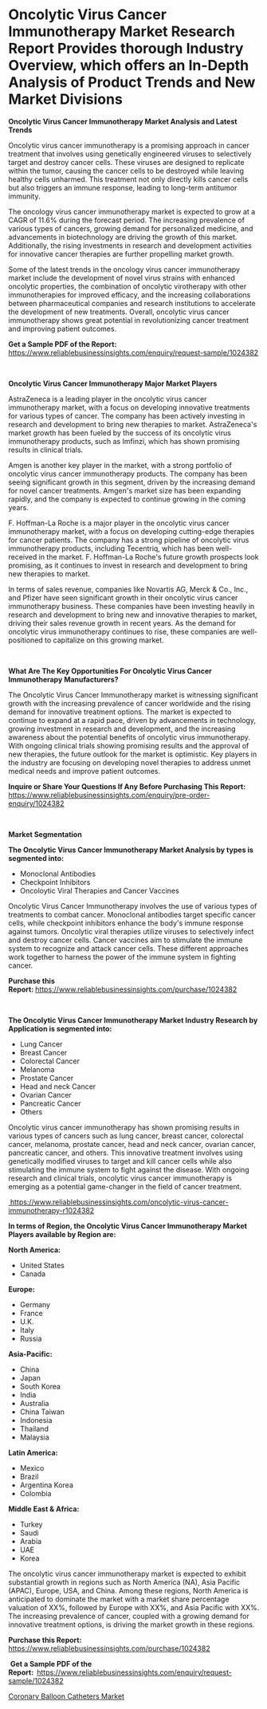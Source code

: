 <p><h1>Oncolytic Virus Cancer Immunotherapy Market Research Report Provides thorough Industry Overview, which offers an In-Depth Analysis of Product Trends and New Market Divisions</h1></p><p><strong>Oncolytic Virus Cancer Immunotherapy Market Analysis and Latest Trends</strong></p>
<p><p>Oncolytic virus cancer immunotherapy is a promising approach in cancer treatment that involves using genetically engineered viruses to selectively target and destroy cancer cells. These viruses are designed to replicate within the tumor, causing the cancer cells to be destroyed while leaving healthy cells unharmed. This treatment not only directly kills cancer cells but also triggers an immune response, leading to long-term antitumor immunity.</p><p>The oncology virus cancer immunotherapy market is expected to grow at a CAGR of 11.6% during the forecast period. The increasing prevalence of various types of cancers, growing demand for personalized medicine, and advancements in biotechnology are driving the growth of this market. Additionally, the rising investments in research and development activities for innovative cancer therapies are further propelling market growth.</p><p>Some of the latest trends in the oncology virus cancer immunotherapy market include the development of novel virus strains with enhanced oncolytic properties, the combination of oncolytic virotherapy with other immunotherapies for improved efficacy, and the increasing collaborations between pharmaceutical companies and research institutions to accelerate the development of new treatments. Overall, oncolytic virus cancer immunotherapy shows great potential in revolutionizing cancer treatment and improving patient outcomes.</p></p>
<p><strong>Get a Sample PDF of the Report:&nbsp;</strong> <a href="https://www.reliablebusinessinsights.com/enquiry/request-sample/1024382">https://www.reliablebusinessinsights.com/enquiry/request-sample/1024382</a></p>
<p>&nbsp;</p>
<p><strong>Oncolytic Virus Cancer Immunotherapy Major Market Players</strong></p>
<p><p>AstraZeneca is a leading player in the oncolytic virus cancer immunotherapy market, with a focus on developing innovative treatments for various types of cancer. The company has been actively investing in research and development to bring new therapies to market. AstraZeneca's market growth has been fueled by the success of its oncolytic virus immunotherapy products, such as Imfinzi, which has shown promising results in clinical trials.</p><p>Amgen is another key player in the market, with a strong portfolio of oncolytic virus cancer immunotherapy products. The company has been seeing significant growth in this segment, driven by the increasing demand for novel cancer treatments. Amgen's market size has been expanding rapidly, and the company is expected to continue growing in the coming years.</p><p>F. Hoffman-La Roche is a major player in the oncolytic virus cancer immunotherapy market, with a focus on developing cutting-edge therapies for cancer patients. The company has a strong pipeline of oncolytic virus immunotherapy products, including Tecentriq, which has been well-received in the market. F. Hoffman-La Roche's future growth prospects look promising, as it continues to invest in research and development to bring new therapies to market.</p><p>In terms of sales revenue, companies like Novartis AG, Merck & Co., Inc., and Pfizer have seen significant growth in their oncolytic virus cancer immunotherapy business. These companies have been investing heavily in research and development to bring new and innovative therapies to market, driving their sales revenue growth in recent years. As the demand for oncolytic virus immunotherapy continues to rise, these companies are well-positioned to capitalize on this growing market.</p></p>
<p>&nbsp;</p>
<p><strong>What Are The Key Opportunities For Oncolytic Virus Cancer Immunotherapy Manufacturers?</strong></p>
<p><p>The Oncolytic Virus Cancer Immunotherapy market is witnessing significant growth with the increasing prevalence of cancer worldwide and the rising demand for innovative treatment options. The market is expected to continue to expand at a rapid pace, driven by advancements in technology, growing investment in research and development, and the increasing awareness about the potential benefits of oncolytic virus immunotherapy. With ongoing clinical trials showing promising results and the approval of new therapies, the future outlook for the market is optimistic. Key players in the industry are focusing on developing novel therapies to address unmet medical needs and improve patient outcomes.</p></p>
<p><strong>Inquire or Share Your Questions If Any Before Purchasing This Report:</strong> <a href="https://www.reliablebusinessinsights.com/enquiry/pre-order-enquiry/1024382">https://www.reliablebusinessinsights.com/enquiry/pre-order-enquiry/1024382</a></p>
<p>&nbsp;</p>
<p><strong>Market Segmentation</strong></p>
<p><strong>The Oncolytic Virus Cancer Immunotherapy Market Analysis by types is segmented into:</strong></p>
<p><ul><li>Monoclonal Antibodies</li><li>Checkpoint Inhibitors</li><li>Oncoloytic Viral Therapies and Cancer Vaccines</li></ul></p>
<p><p>Oncolytic Virus Cancer Immunotherapy involves the use of various types of treatments to combat cancer. Monoclonal antibodies target specific cancer cells, while checkpoint inhibitors enhance the body's immune response against tumors. Oncolytic viral therapies utilize viruses to selectively infect and destroy cancer cells. Cancer vaccines aim to stimulate the immune system to recognize and attack cancer cells. These different approaches work together to harness the power of the immune system in fighting cancer.</p></p>
<p><strong>Purchase this Report:&nbsp;</strong><a href="https://www.reliablebusinessinsights.com/purchase/1024382">https://www.reliablebusinessinsights.com/purchase/1024382</a></p>
<p>&nbsp;</p>
<p><strong>The Oncolytic Virus Cancer Immunotherapy Market Industry Research by Application is segmented into:</strong></p>
<p><ul><li>Lung Cancer</li><li>Breast Cancer</li><li>Colorectal Cancer</li><li>Melanoma</li><li>Prostate Cancer</li><li>Head and neck Cancer</li><li>Ovarian Cancer</li><li>Pancreatic Cancer</li><li>Others</li></ul></p>
<p><p>Oncolytic virus cancer immunotherapy has shown promising results in various types of cancers such as lung cancer, breast cancer, colorectal cancer, melanoma, prostate cancer, head and neck cancer, ovarian cancer, pancreatic cancer, and others. This innovative treatment involves using genetically modified viruses to target and kill cancer cells while also stimulating the immune system to fight against the disease. With ongoing research and clinical trials, oncolytic virus cancer immunotherapy is emerging as a potential game-changer in the field of cancer treatment.</p></p>
<p><a href="https://www.reliablebusinessinsights.com/oncolytic-virus-cancer-immunotherapy-r1024382">&nbsp;https://www.reliablebusinessinsights.com/oncolytic-virus-cancer-immunotherapy-r1024382</a></p>
<p><strong>In terms of Region, the Oncolytic Virus Cancer Immunotherapy Market Players available by Region are:</strong></p>
<p>
    <p> <strong> North America: </strong>
        <ul>
            <li>United States</li>
            <li>Canada</li>
        </ul>
        </p> 
    <p> <strong> Europe: </strong>
        <ul>
            <li>Germany</li>
            <li>France</li>
            <li>U.K.</li>
            <li>Italy</li>
            <li>Russia</li>
        </ul>
        </p> 
    <p> <strong> Asia-Pacific: </strong>
        <ul>
            <li>China</li>
            <li>Japan</li>
            <li>South Korea</li>
            <li>India</li>
            <li>Australia</li>
            <li>China Taiwan</li>
            <li>Indonesia</li>
            <li>Thailand</li>
            <li>Malaysia</li>
        </ul>
        </p> 
    <p> <strong> Latin America: </strong>
        <ul>
            <li>Mexico</li>
            <li>Brazil</li>
            <li>Argentina Korea</li>
            <li>Colombia</li>
        </ul>
        </p> 
    <p> <strong> Middle East & Africa: </strong>
        <ul>
            <li>Turkey</li>
            <li>Saudi</li>
            <li>Arabia</li>
            <li>UAE</li>
            <li>Korea</li>
        </ul>
    </p>
    </p>
<p><p>The oncolytic virus cancer immunotherapy market is expected to exhibit substantial growth in regions such as North America (NA), Asia Pacific (APAC), Europe, USA, and China. Among these regions, North America is anticipated to dominate the market with a market share percentage valuation of XX%, followed by Europe with XX%, and Asia Pacific with XX%. The increasing prevalence of cancer, coupled with a growing demand for innovative treatment options, is driving the market growth in these regions.</p></p>
<p><strong>Purchase this Report: </strong><a href="https://www.reliablebusinessinsights.com/purchase/1024382">https://www.reliablebusinessinsights.com/purchase/1024382</a></p>
<p>&nbsp;<strong>Get a Sample PDF of the Report:&nbsp;&nbsp;</strong><a href="https://www.reliablebusinessinsights.com/enquiry/request-sample/1024382">https://www.reliablebusinessinsights.com/enquiry/request-sample/1024382</a></p>
<p><strong></strong></p>
<p><p><a href="https://github.com/jahid123ahm/Market-Research-Report-List-1/blob/main/coronary-balloon-catheters-market.md">Coronary Balloon Catheters Market</a></p></p>